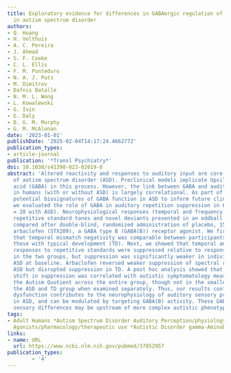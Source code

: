 ```yaml
---
title: Exploratory evidence for differences in GABAergic regulation of auditory processing
  in autism spectrum disorder
authors:
- Q. Huang
- H. Velthuis
- A. C. Pereira
- J. Ahmad
- S. F. Cooke
- C. L. Ellis
- F. M. Ponteduro
- N. A. J. Puts
- M. Dimitrov
- Dafnis Batalle
- N. M. L. Wong
- L. Kowalewski
- G. Ivin
- E. Daly
- D. G. M. Murphy
- G. M. McAlonan
date: '2023-01-01'
publishDate: '2025-02-04T14:17:24.466277Z'
publication_types:
- article-journal
publication: '*Transl Psychiatry*'
doi: 10.1038/s41398-023-02619-8
abstract: 'Altered reactivity and responses to auditory input are core to the diagnosis
  of autism spectrum disorder (ASD). Preclinical models implicate Upsilon-aminobutyric
  acid (GABA) in this process. However, the link between GABA and auditory processing
  in humans (with or without ASD) is largely correlational. As part of a study of
  potential biosignatures of GABA function in ASD to inform future clinical trials,
  we evaluated the role of GABA in auditory repetition suppression in 66 adults (n
  = 28 with ASD). Neurophysiological responses (temporal and frequency domains) to
  repetitive standard tones and novel deviants presented in an oddball paradigm were
  compared after double-blind, randomized administration of placebo, 15 or 30 mg of
  arbaclofen (STX209), a GABA type B (GABA(B)) receptor agonist. We first established
  that temporal mismatch negativity was comparable between participants with ASD and
  those with typical development (TD). Next, we showed that temporal and spectral
  responses to repetitive standards were suppressed relative to responses to deviants
  in the two groups, but suppression was significantly weaker in individuals with
  ASD at baseline. Arbaclofen reversed weaker suppression of spectral responses in
  ASD but disrupted suppression in TD. A post hoc analysis showed that arbaclofen-elicited
  shift in suppression was correlated with autistic symptomatology measured using
  the Autism Quotient across the entire group, though not in the smaller sample of
  the ASD and TD group when examined separately. Thus, our results confirm: GABAergic
  dysfunction contributes to the neurophysiology of auditory sensory processing alterations
  in ASD, and can be modulated by targeting GABA(B) activity. These GABA-dependent
  sensory differences may be upstream of more complex autistic phenotypes.'
tags:
- Adult Humans *Autism Spectrum Disorder Auditory Perception/physiology GABA-B Receptor
  Agonists/pharmacology/therapeutic use *Autistic Disorder gamma-Aminobutyric Acid
links:
- name: URL
  url: https://www.ncbi.nlm.nih.gov/pubmed/37852957
publication_types:
        - '4'  
---
```

